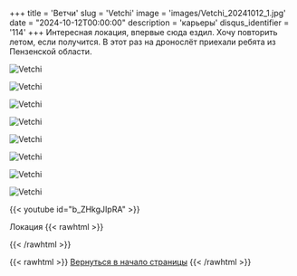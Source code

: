 +++
title = 'Ветчи'
slug = 'Vetchi'
image = 'images/Vetchi_20241012_1.jpg'
date = "2024-10-12T00:00:00"
description = 'карьеры'
disqus_identifier = '114'
+++
Интересная локация, впервые сюда ездил. Хочу повторить летом, если получится. В этот раз на дронослёт приехали ребята из Пензенской области.

![Vetchi](/images/Vetchi_20241012_2.jpg)

![Vetchi](/images/Vetchi_20241012_3.jpg)

![Vetchi](/images/Vetchi_20241012_4.jpg)

![Vetchi](/images/Vetchi_20241012_5.jpg)

![Vetchi](/images/Vetchi_20241012_6.jpg)

![Vetchi](/images/Vetchi_20241012_7.jpg)

![Vetchi](/images/Vetchi_20241012_8.jpg)

![Vetchi](/images/Vetchi_20241012_9.jpg)

{{< youtube id="b_ZHkgJIpRA" >}}

Локация
{{< rawhtml >}}
<script type="text/javascript" charset="utf-8" async src="https://api-maps.yandex.ru/services/constructor/1.0/js/?um=constructor%3A1a64bb3762294a183155737d542c8ad1fabbe670adf00d7d485dc6e132bb1b8e&amp;width=500&amp;height=400&amp;lang=ru_RU&amp;scroll=true"></script>
{{< /rawhtml >}}

{{< rawhtml >}}
<a href="#">Вернуться в начало страницы</a>
{{< /rawhtml >}}